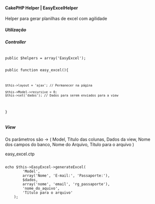 <h4>CakePHP Helper | EasyExcelHelper</h4>
<p>Helper para gerar planilhas de excel com agilidade</p>

<h5>Utilização</h5>
<h5>Controller</h5>
<pre>
<code>
public $helpers = array('EasyExcel');

public function easy_excel(){

	$this->layout = 'ajax'; // Permanecer na página

	$this->Model->recursive = 0;
	$this->set('dados'); // Dados para serem enviados para a view
}
</code>
</pre>

<h5>View</h5>
<p>Os parâmetros são -> ( Model, Título das colunas, Dados da view, Nome dos campos do banco, Nome do Arquivo, Título para o arquivo )</p>
<p>easy_excel.ctp</p>
<pre>
<code>
echo $this->EasyExcel->generateExcel(
		'Model', 
		array('Nome', 'E-mail:', 'Passaporte:'), 
		$dados, 
		array('nome', 'email', 'rg_passaporte'), 
		'nome_do_aquivo',
		'Título para o arquivo'
	);
</code>
</pre>
